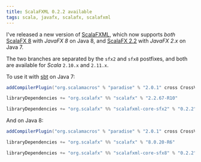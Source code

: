 ```yaml
---
title: ScalaFXML 0.2.2 available
tags: scala, javafx, scalafx, scalafxml
---
```


I've released a new version of [ScalaFXML](https://github.com/vigoo/scalafxml), which now supports _both_ [ScalaFX 8](https://github.com/scalafx/scalafx) with _JavaFX 8_ on Java 8, and [ScalaFX 2.2](https://github.com/scalafx/scalafx) with _JavaFX 2.x_ on Java 7.

The two branches are separated by the `sfx2` and `sfx8` postfixes, and both are available for _Scala_ `2.10.x` and `2.11.x`.

To use it with [sbt](http://www.scala-sbt.org/) on Java 7:

```scala
addCompilerPlugin("org.scalamacros" % "paradise" % "2.0.1" cross CrossVersion.full)

libraryDependencies += "org.scalafx" %% "scalafx" % "2.2.67-R10"

libraryDependencies += "org.scalafx" %% "scalafxml-core-sfx2" % "0.2.2"
```

And on Java 8:

```scala
addCompilerPlugin("org.scalamacros" % "paradise" % "2.0.1" cross CrossVersion.full)

libraryDependencies += "org.scalafx" %% "scalafx" % "8.0.20-R6"

libraryDependencies += "org.scalafx" %% "scalafxml-core-sfx8" % "0.2.2"
```
